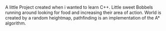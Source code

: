A little Project created when i wanted to learn C++. Little sweet Bobbels running around looking for food and increasing
their area of action. World is created by a random heightmap, pathfinding is an implementation of the A* algorithm.
